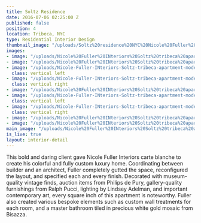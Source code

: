 ```yaml
---
title: Soltz Residence
date: 2016-07-06 02:25:00 Z
published: false
position: 4
location: Tribeca, NYC
type: Residential Interior Design
thumbnail_image: "/uploads/Soltz%20residence%20NYC%20Nicole%20Fuller%20Interiors.jpg"
images:
- image: "/uploads/Nicole%20Fuller%20INteriors%20Soltz%20tribeca%20apartment%20modern%20furniture%20design%20living%20room.jpg"
- image: "/uploads/Nicole%20Fuller%20INteriors%20Soltz%20tribeca%20apartment%20modern%20furniture%20design%20master%20bedroom%20gold.jpg"
- image: "/uploads/Nicole-Fuller-INteriors-Soltz-tribeca-apartment-modern-furniture-design-black-office.jpg"
  class: vertical left
- image: "/uploads/Nicole-Fuller-INteriors-Soltz-tribeca-apartment-modern-furniture-design-gold-red-master-bathroom.jpg"
  class: vertical right
- image: "/uploads/Nicole%20Fuller%20INteriors%20Soltz%20tribeca%20apartment%20modern%20furniture%20design%20kitchen-8b2f5f.jpg"
- image: "/uploads/Nicole-Fuller-INteriors-Soltz-tribeca-apartment-modern-furniture-design-stripe-vases.jpg"
  class: vertical left
- image: "/uploads/Nicole-Fuller-INteriors-Soltz-tribeca-apartment-modern-furniture-design-grey-swivel-chair.jpg"
  class: vertical right
- image: "/uploads/Nicole%20Fuller%20INteriors%20Soltz%20tribeca%20apartment%20modern%20furniture%20design%20gold%20foyer%20hall.jpg"
- image: "/uploads/Nicole%20Fuller%20INteriors%20Soltz%20tribeca%20apartment%20modern%20furniture%20design%20black%20walls%20sofa%20indian%20colors.jpg"
main_image: "/uploads/Nicole%20Fuller%20INteriors%20Soltz%20tribeca%20apartment%20modern%20furniture%20design%20vintage%20orange%20chairs.jpg"
is_live: true
layout: interior-detail
---
```


This bold and daring client gave Nicole Fuller Interiors carte blanche to create his colorful and fully custom luxury home. Coordinating between builder and an architect, Fuller completely gutted the space, reconfigured the layout, and specified each and every finish. Decorated with museum-quality vintage finds, auction items from Philips de Pury, gallery-quality furnishings from Ralph Pucci, lighting by Lindsey Adelman, and important contemporary art, every square inch of this apartment is noteworthy. Fuller also created various bespoke elements such as custom wall treatments for each room, and a master bathroom tiled in precious white gold mosaic from Bisazza.
